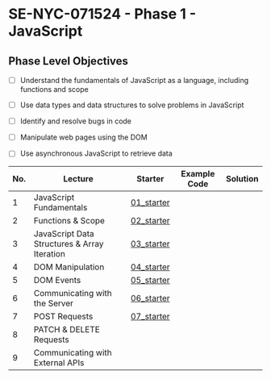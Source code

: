 # SE-NYC-071524 - Phase 1 - JavaScript
## Phase Level Objectives
- [ ] Understand the fundamentals of JavaScript as a language, including functions and scope
- [ ] Use data types and data structures to solve problems in JavaScript
- [ ] Identify and resolve bugs in code
- [ ] Manipulate web pages using the DOM
- [ ] Use asynchronous JavaScript to retrieve data


|No. | Lecture                          | Starter 	| Example Code 	| Solution 	|
|----|------------------------------	|:-----:	|--------	|---------	|
|1 | JavaScript Fundamentals                      |[01_starter](https://github.com/RikkuX491/SE-NYC-071524-Phase-1/tree/01_starter)|||
|2 | Functions & Scope                	          |[02_starter](https://github.com/RikkuX491/SE-NYC-071524-Phase-1/tree/02_starter)|||
|3 | JavaScript Data Structures & Array Iteration |[03_starter](https://github.com/RikkuX491/SE-NYC-071524-Phase-1/tree/03_starter)|||
|4 | DOM Manipulation                 	          |[04_starter](https://github.com/RikkuX491/SE-NYC-071524-Phase-1/tree/04_starter)|||
|5 | DOM Events                       	          |[05_starter](https://github.com/RikkuX491/SE-NYC-071524-Phase-1/tree/05_starter)|||
|6 | Communicating with the Server    	          |[06_starter](https://github.com/RikkuX491/SE-NYC-071524-Phase-1/tree/06_starter)|||
|7 | POST Requests                    	          |[07_starter](https://github.com/RikkuX491/SE-NYC-071524-Phase-1/tree/07_starter)|||
|8 | PATCH & DELETE Requests          	          ||||
|9 | Communicating with External APIs 	          ||||